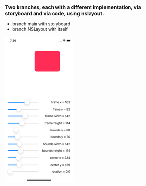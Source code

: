 ### Two branches, each with a different implementation, via storyboard and via code, using nslayout. 
- branch main with storyboard
- branch NSLayout with itself

![](https://github.com/defolty/Frame-Bounds/blob/main/FrameBounds/frame%26bounds.png)
